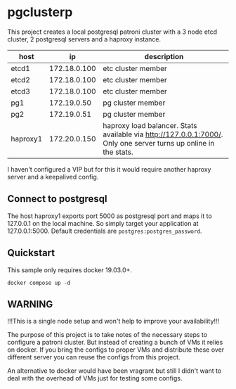 # pgclusterp

This project creates a local postgresql patroni cluster with a 3 node etcd cluster, 2 postgresql servers and a haproxy
instance.

| host     | ip           | description                                                                                                      |
|----------|--------------|------------------------------------------------------------------------------------------------------------------|
| etcd1    | 172.18.0.100 | etc cluster member                                                                                               |
| etcd2    | 172.18.0.100 | etc cluster member                                                                                               |
| etcd3    | 172.18.0.100 | etc cluster member                                                                                               |
| pg1      | 172.19.0.50  | pg cluster member                                                                                                |
| pg2      | 172.19.0.51  | pg cluster member                                                                                                |
| haproxy1 | 172.20.0.150 | haproxy load balancer. Stats available via http://127.0.0.1:7000/. Only one server turns up online in the stats. |

I haven't configured a VIP but for this it would require another haproxy server and a keepalived config.

## Connect to postgresql

The host haproxy1 exports port 5000 as postgresql port and maps it to 127.0.0.1 on the local machine. So simply target
your application at 127.0.0.1:5000. Default credentials are `postgres:postgres_password`.

## Quickstart

This sample only requires docker 19.03.0+.

```shell
docker compose up -d
```

## WARNING

!!!This is a single node setup and won't help to improve your availability!!!

The purpose of this project is to take notes of the necessary steps to configure a patroni cluster. But instead of
creating a bunch of VMs it relies on docker. If you bring the configs to proper VMs and distribute these over different
server you can reuse the configs from this project.

An alternative to docker would have been vragrant but still I didn't want to deal with the overhead of VMs just for
testing some configs.